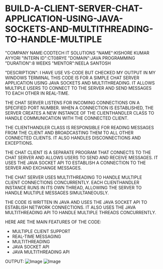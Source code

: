 # BUILD-A-CLIENT-SERVER-CHAT-APPLICATION-USING-JAVA-SOCKETS-AND-MULTITHREADING-TO-HANDLE-MULTIPLE
"COMPANY NAME:CODTECH IT SOLUTIONS
"NAME":KISHORE KUMAR AYYORI
"INTERN ID":CT08RYE
"DOMAIN":JAVA PROGRAMMING
"DURATION":8 WEEKS
"MENTOR":NEELA SANTOSH

"DESCRIPTION":
I HAVE USE VS-CODE BUT CHECKED MY OUTPUT IN MY WINDOWS TERMINAL
THIS CODE IS FOR A SIMPLE CHAT SERVER APPLICATION USING JAVA SOCKETS AND MULTITHREADING. IT ALLOWS MULTIPLE USERS TO CONNECT TO THE SERVER AND SEND MESSAGES TO EACH OTHER IN REAL-TIME.

THE CHAT SERVER LISTENS FOR INCOMING CONNECTIONS ON A SPECIFIED PORT NUMBER. WHEN A CONNECTION IS ESTABLISHED, THE SERVER CREATES A NEW INSTANCE OF THE CLIENTHANDLER CLASS TO HANDLE COMMUNICATION WITH THE CONNECTED CLIENT.

THE CLIENTHANDLER CLASS IS RESPONSIBLE FOR READING MESSAGES FROM THE CLIENT AND BROADCASTING THEM TO ALL OTHER CONNECTED CLIENTS. IT ALSO HANDLES DISCONNECTIONS AND EXCEPTIONS.

THE CHAT CLIENT IS A SEPARATE PROGRAM THAT CONNECTS TO THE CHAT SERVER AND ALLOWS USERS TO SEND AND RECEIVE MESSAGES. IT USES THE JAVA SOCKET API TO ESTABLISH A CONNECTION TO THE SERVER AND EXCHANGE MESSAGES.

THE CHAT SERVER USES MULTITHREADING TO HANDLE MULTIPLE CLIENT CONNECTIONS CONCURRENTLY. EACH CLIENTHANDLER INSTANCE RUNS IN ITS OWN THREAD, ALLOWING THE SERVER TO HANDLE MULTIPLE MESSAGES SIMULTANEOUSLY.

THE CODE IS WRITTEN IN JAVA AND USES THE JAVA SOCKET API TO ESTABLISH NETWORK CONNECTIONS. IT ALSO USES THE JAVA MULTITHREADING API TO HANDLE MULTIPLE THREADS CONCURRENTLY.

HERE ARE THE MAIN FEATURES OF THE CODE:

- MULTIPLE CLIENT SUPPORT
- REAL-TIME MESSAGING
- MULTITHREADING
- JAVA SOCKET API
- JAVA MULTITHREADING API


OUTPUT:
![Image](https://github.com/user-attachments/assets/06c7d18c-b230-457d-97c1-4bd1011e0320)
![Image](https://github.com/user-attachments/assets/a817e070-8fc7-4b79-a391-e0976d20cc4b)
